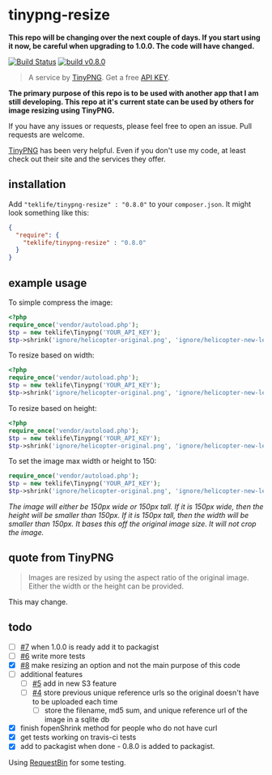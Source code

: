 # tinypng-resize

**This repo will be changing over the next couple of days. If you start using it now, be careful when upgrading to 1.0.0. The code will have changed.**

[![Build Status](https://travis-ci.org/levidurfee/tinypng-resize.svg?branch=master)](https://travis-ci.org/levidurfee/tinypng-resize)
[![build v0.8.0](https://img.shields.io/badge/build-0.8.0-orange.svg)]()

> A service by [TinyPNG](https://tinypng.com). Get a free [API KEY](https://tinypng.com/developers).

**The primary purpose of this repo is to be used with another app that I am still developing. This repo at it's current state can be used by others for image resizing using TinyPNG.**

 If you have any issues or requests, please feel free to open an issue. Pull requests are welcome.

[TinyPNG](https://tinypng.com) has been very helpful. Even if you don't use my code, at least check out their site and the services they offer.

## installation

Add `"teklife/tinypng-resize" : "0.8.0"` to your `composer.json`. It might look something like this:

```json
{
  "require": {
    "teklife/tinypng-resize" : "0.8.0"
  }
}
```

## example usage

To simple compress the image:

```php
<?php
require_once('vendor/autoload.php');
$tp = new teklife\Tinypng('YOUR_API_KEY');
$tp->shrink('ignore/helicopter-original.png', 'ignore/helicopter-new-levi.png');
```

To resize based on width:

```php
<?php
require_once('vendor/autoload.php');
$tp = new teklife\Tinypng('YOUR_API_KEY');
$tp->shrink('ignore/helicopter-original.png', 'ignore/helicopter-new-levi.png')->resize(150);
```
To resize based on height:

```php
<?php
require_once('vendor/autoload.php');
$tp = new teklife\Tinypng('YOUR_API_KEY');
$tp->shrink('ignore/helicopter-original.png', 'ignore/helicopter-new-levi.png')->resize('', 150);
```

To set the image max width or height to 150:

```php
require_once('vendor/autoload.php');
$tp = new teklife\Tinypng('YOUR_API_KEY');
$tp->shrink('ignore/helicopter-original.png', 'ignore/helicopter-new-levi.png')->resize(150, 150, true);
```

*The image will either be 150px wide or 150px tall. If it is 150px wide, then the height will be smaller than 150px. If it is 150px tall, then the width will be smaller than 150px. It bases this off the original image size. It will not crop the image.*

## quote from TinyPNG

> Images are resized by using the aspect ratio of the original image. Either the width or the height can be provided.

This may change.

## todo

- [ ] [#7](https://github.com/levidurfee/tinypng-resize/issues/7) when 1.0.0 is ready add it to packagist
- [ ] [#6](https://github.com/levidurfee/tinypng-resize/issues/6) write more tests
- [x] [#8](https://github.com/levidurfee/tinypng-resize/issues/8) make resizing an option and not the main purpose of this code
- [ ] additional features
  - [ ] [#5](https://github.com/levidurfee/tinypng-resize/issues/5) add in new S3 feature
  - [ ] [#4](https://github.com/levidurfee/tinypng-resize/issues/4) store previous unique reference urls so the original doesn't have to be uploaded each time
    - [ ] store the filename, md5 sum, and unique reference url of the image in a sqlite db
- [x] finish fopenShrink method for people who do not have curl
- [x] get tests working on travis-ci tests
- [x] add to packagist when done - 0.8.0 is added to packagist.

Using [RequestBin](http://requestb.in/) for some testing.
